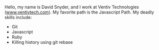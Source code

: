 Hello, my name is David Snyder, and I work at Ventiv Technologies (www.ventivtech.com).
My favorite path is the Javascript Path.
My deadly skills include:
* Git
* Javascript
* Ruby
* Killing history using git rebase

